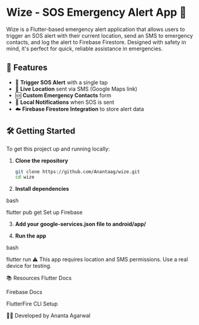 # Wize - SOS Emergency Alert App 🚨

Wize is a Flutter-based emergency alert application that allows users to trigger an SOS alert with their current location, send an SMS to emergency contacts, and log the alert to Firebase Firestore. Designed with safety in mind, it's perfect for quick, reliable assistance in emergencies.

## 🚀 Features

- 🔘 **Trigger SOS Alert** with a single tap  
- 📍 **Live Location** sent via SMS (Google Maps link)  
- 🆘 **Custom Emergency Contacts** form  
- 🔔 **Local Notifications** when SOS is sent  
- ☁️ **Firebase Firestore Integration** to store alert data  

## 🛠️ Getting Started

To get this project up and running locally:

1. **Clone the repository**
   ```bash
   git clone https://github.com/Anantaag/wize.git
   cd wize
2. **Install dependencies**

bash

flutter pub get
Set up Firebase

3. **Add your google-services.json file to android/app/**

4. **Run the app**

bash

flutter run
⚠️ This app requires location and SMS permissions. Use a real device for testing.

📚 Resources
Flutter Docs

Firebase Docs

FlutterFire CLI Setup

👩‍💻 Developed by Ananta Agarwal



